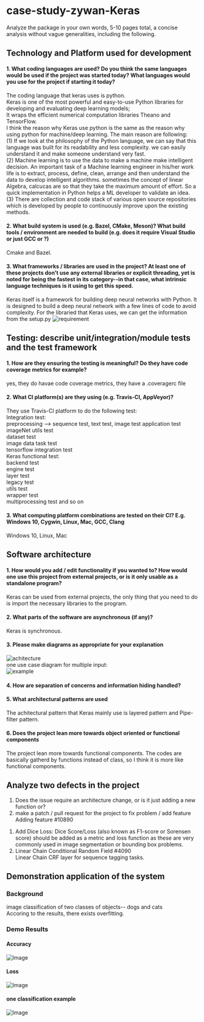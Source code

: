 # case-study-zywan-Keras    
Analyze the package in your own words, 5-10 pages total, a concise analysis without vague generalities, including the following.     
## Technology and Platform used for development
#### 1. What coding languages are used? Do you think the same languages would be used if the project was started today? What languages would you use for the project if starting it today?
The coding language that keras uses is python.        
Keras is one of the most powerful and easy-to-use Python libraries for developing and evaluating deep learning models;          
It wraps the efficient numerical computation libraries Theano and TensorFlow.        
I think the reason why Keras use python is the same as the reason why using python for machine/deep learning. The main reason are following:     
(1) If we look at the philosophy of the Python language, we can say that this language was built for its readability and less complexity. we can easily understand it and make someone understand very fast.           
(2) Machine learning is to use the data to make a machine make intelligent decision. An important task of a Machine learning engineer in his/her work life is to extract, process, define, clean, arrange and then understand the data to develop intelligent algorithms. sometimes the concept of linear Algebra, calcucas are so that they take the maximum amount of effort. So a quick implementation in Python helps a ML developer to validate an idea.           
(3) There are collection and code stack of various open source repositories which is developed by people to continuously improve upon the existing methods. 
#### 2. What build system is used (e.g. Bazel, CMake, Meson)? What build tools / environment are needed to build (e.g. does it require Visual Studio or just GCC or ?)   
Cmake and Bazel.      

#### 3. What frameworks / libraries are used in the project? At least one of these projects don’t use any external libraries or explicit threading, yet is noted for being the fastest in its category--in that case, what intrinsic language techniques is it using to get this speed. 

Keras itself is a framework for building deep neural networks with Python. It is designed to build a deep neural network with a few lines of code to avoid complexity.
For the libraried that Keras uses, we can get the information from the setup.py
![requirement](setup.jpg)

## Testing: describe unit/integration/module tests and the test framework
#### 1. How are they ensuring the testing is meaningful? Do they have code coverage metrics for example?    
yes, they do havae code coverage metrics, they have a .coveragerc file  
#### 2. What CI platform(s) are they using (e.g. Travis-CI, AppVeyor)?     
They use Travis-CI platform to do the following test:         
Integration test:     
preprocessing --> sequence test, text test, image test
application test     
imageNet utils test      
dataset test       
image data task test      
tensorflow integration test     
Keras functional test:       
backend test     
engine test      
layer test      
legacy test      
utils test      
wrapper test      
multiprocessing test and so on  
#### 3. What computing platform combinations are tested on their CI? E.g. Windows 10, Cygwin, Linux, Mac, GCC, Clang  
Windows 10, Linux, Mac
      
## Software architecture
#### 1. How would you add / edit functionality if you wanted to? How would one use this project from external projects, or is it only usable as a standalone program?    
Keras can be used from external projects, the only thing that you need to do is import the necessary libraries to the program.    
#### 2. What parts of the software are asynchronous (if any)?    
Keras is synchronous.   
#### 3. Please make diagrams as appropriate for your explanation      
![achitecture](diagram.png)         
one use case diagram for multiple input:              
![example](example.png)  
#### 4. How are separation of concerns and information hiding handled?        
#### 5. What architectural patterns are used   
The achitectural pattern that Keras mainly use is layered pattern and Pipe-filter pattern.    
#### 6. Does the project lean more towards object oriented or functional components                       
The project lean more towards functional components. The codes are basically gatherd by functions instead of class, so I think it is more like functional components.         

## Analyze two defects in the project
1. Does the issue require an architecture change, or is it just adding a new function or?      
2. make a patch / pull request for the project to fix problem / add feature      
Adding feature  #10890       
1) Add Dice Loss: Dice Score/Loss (also known as F1-score or Sorensen score) should be added as a metric and loss function as these are very commonly used in image segmentation or bounding box problems.       
2) Linear Chain Conditional Random Field  #4090      
Linear Chain CRF layer for sequence tagging tasks.          
## Demonstration application of the system   
### Background
image classification of two classes of objects-- dogs and cats      
Accoring to the results, there exists overfitting.    
### Demo Results
#### Accuracy
![Image](Accuracy.png)
#### Loss
![Image](loss.png)
#### one classification example
![Image](result.png)
